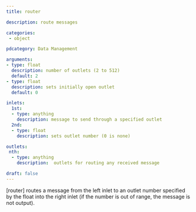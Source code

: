 ```yaml
---
title: router

description: route messages

categories:
 - object

pdcategory: Data Management

arguments:
- type: float
  description: number of outlets (2 to 512)
  default: 2
- type: float
  description: sets initially open outlet
  default: 0

inlets:
  1st:
  - type: anything
    description: message to send through a specified outlet
  2nd:
  - type: float
    description: sets outlet number (0 is none)

outlets:
 nth:
  - type: anything
    description:  outlets for routing any received message

draft: false
---
```


[router] routes a message from the left inlet to an outlet number specified by the float into the right inlet (if the number is out of range, the message is not output).